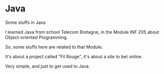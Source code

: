 Java
====

Some stuffs in Java

I learned Java from school Telecom Bretagne, in the Module INF 205 about Object-oriented Programming.

So, some stuffs here are related to that Module.

It's about a project called "Fil Rouge", it's about a site to bet online.

Very simple, and just to get used to Java.

